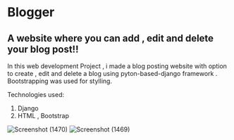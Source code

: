 # Blogger
## A website where you can add , edit and delete your blog post!!


In this web development Project , i made a blog posting website with option to create , edit and delete a blog using pyton-based-django framework . Bootstrapping was used for stylling.


Technologies used:
1. Django
2. HTML , Bootstrap

![Screenshot (1470)](https://user-images.githubusercontent.com/49777472/132342597-5dcd7f88-de0c-410a-89a7-2c2cebe4e68d.png)
![Screenshot (1469)](https://user-images.githubusercontent.com/49777472/132342610-5c73cb7a-9dd2-46fd-a544-ce3d5b65539f.png)

